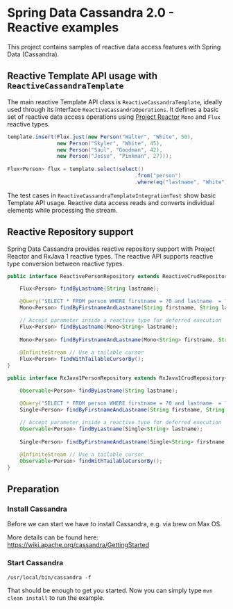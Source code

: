 # Spring Data Cassandra 2.0 - Reactive examples

This project contains samples of reactive data access features with Spring Data (Cassandra).

## Reactive Template API usage with `ReactiveCassandraTemplate` 

The main reactive Template API class is `ReactiveCassandraTemplate`, ideally used through its interface `ReactiveCassandraOperations`. It defines a basic set of reactive data access operations using [Project Reactor](http://projectreactor.io) `Mono` and `Flux` reactive types.

```java
template.insert(Flux.just(new Person("Walter", "White", 50),
				new Person("Skyler", "White", 45),
				new Person("Saul", "Goodman", 42),
				new Person("Jesse", "Pinkman", 27)));
				
Flux<Person> flux = template.select(select()
                                         .from("person")
                                         .where(eq("lastname", "White")), Person.class);
```

The test cases in `ReactiveCassandraTemplateIntegrationTest` show basic Template API usage. 
Reactive data access reads and converts individual elements while processing the stream.


## Reactive Repository support
 
Spring Data Cassandra provides reactive repository support with Project Reactor and RxJava 1 reactive types. The reactive API supports reactive type conversion between reactive types.

```java
public interface ReactivePersonRepository extends ReactiveCrudRepository<Person, String> {

	Flux<Person> findByLastname(String lastname);

	@Query("SELECT * FROM person WHERE firstname = ?0 and lastname  = ?1")
	Mono<Person> findByFirstnameAndLastname(String firstname, String lastname);

	// Accept parameter inside a reactive type for deferred execution
	Flux<Person> findByLastname(Mono<String> lastname);
	
	Mono<Person> findByFirstnameAndLastname(Mono<String> firstname, String lastname);
	
	@InfiniteStream // Use a tailable cursor
	Flux<Person> findWithTailableCursorBy();
}
```

```java
public interface RxJava1PersonRepository extends RxJava1CrudRepository<Person, String> {

	Observable<Person> findByLastname(String lastname);

	@Query("SELECT * FROM person WHERE firstname = ?0 and lastname  = ?1")
	Single<Person> findByFirstnameAndLastname(String firstname, String lastname);
	
	// Accept parameter inside a reactive type for deferred execution
	Observable<Person> findByLastname(Single<String> lastname);
	
	Single<Person> findByFirstnameAndLastname(Single<String> firstname, String lastname);

	@InfiniteStream // Use a tailable cursor
	Observable<Person> findWithTailableCursorBy();
}
```

## Preparation

### Install Cassandra

Before we can start we have to install Cassandra, e.g. via brew on Max OS.

More details can be found here: https://wiki.apache.org/cassandra/GettingStarted

### Start Cassandra

```
/usr/local/bin/cassandra -f 
```

That should be enough to get you started.
Now you can simply type ```mvn clean install``` to run the example.
